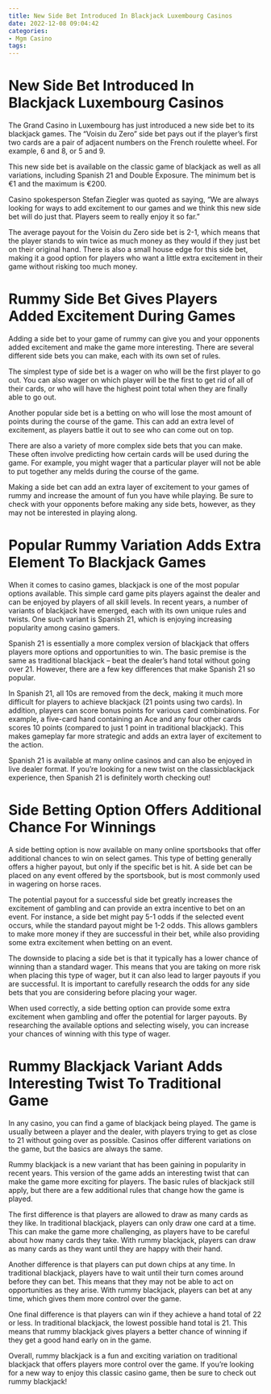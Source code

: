 ```yaml
---
title: New Side Bet Introduced In Blackjack Luxembourg Casinos
date: 2022-12-08 09:04:42
categories:
- Mgm Casino
tags:
---
```



#  New Side Bet Introduced In Blackjack Luxembourg Casinos

The Grand Casino in Luxembourg has just introduced a new side bet to its blackjack games. The “Voisin du Zero” side bet pays out if the player’s first two cards are a pair of adjacent numbers on the French roulette wheel. For example, 6 and 8, or 5 and 9.

This new side bet is available on the classic game of blackjack as well as all variations, including Spanish 21 and Double Exposure. The minimum bet is €1 and the maximum is €200.

Casino spokesperson Stefan Ziegler was quoted as saying, “We are always looking for ways to add excitement to our games and we think this new side bet will do just that. Players seem to really enjoy it so far.”

The average payout for the Voisin du Zero side bet is 2-1, which means that the player stands to win twice as much money as they would if they just bet on their original hand. There is also a small house edge for this side bet, making it a good option for players who want a little extra excitement in their game without risking too much money.

#  Rummy Side Bet Gives Players Added Excitement During Games

Adding a side bet to your game of rummy can give you and your opponents added excitement and make the game more interesting. There are several different side bets you can make, each with its own set of rules.

The simplest type of side bet is a wager on who will be the first player to go out. You can also wager on which player will be the first to get rid of all of their cards, or who will have the highest point total when they are finally able to go out.

Another popular side bet is a betting on who will lose the most amount of points during the course of the game. This can add an extra level of excitement, as players battle it out to see who can come out on top.

There are also a variety of more complex side bets that you can make. These often involve predicting how certain cards will be used during the game. For example, you might wager that a particular player will not be able to put together any melds during the course of the game.

Making a side bet can add an extra layer of excitement to your games of rummy and increase the amount of fun you have while playing. Be sure to check with your opponents before making any side bets, however, as they may not be interested in playing along.

#  Popular Rummy Variation Adds Extra Element To Blackjack Games

When it comes to casino games, blackjack is one of the most popular options available. This simple card game pits players against the dealer and can be enjoyed by players of all skill levels. In recent years, a number of variants of blackjack have emerged, each with its own unique rules and twists. One such variant is Spanish 21, which is enjoying increasing popularity among casino gamers.

Spanish 21 is essentially a more complex version of blackjack that offers players more options and opportunities to win. The basic premise is the same as traditional blackjack – beat the dealer’s hand total without going over 21. However, there are a few key differences that make Spanish 21 so popular.

In Spanish 21, all 10s are removed from the deck, making it much more difficult for players to achieve blackjack (21 points using two cards). In addition, players can score bonus points for various card combinations. For example, a five-card hand containing an Ace and any four other cards scores 10 points (compared to just 1 point in traditional blackjack). This makes gameplay far more strategic and adds an extra layer of excitement to the action.

Spanish 21 is available at many online casinos and can also be enjoyed in live dealer format. If you’re looking for a new twist on the classicblackjack experience, then Spanish 21 is definitely worth checking out!

#  Side Betting Option Offers Additional Chance For Winnings



A side betting option is now available on many online sportsbooks that offer additional chances to win on select games. This type of betting generally offers a higher payout, but only if the specific bet is hit. A side bet can be placed on any event offered by the sportsbook, but is most commonly used in wagering on horse races.

The potential payout for a successful side bet greatly increases the excitement of gambling and can provide an extra incentive to bet on an event. For instance, a side bet might pay 5-1 odds if the selected event occurs, while the standard payout might be 1-2 odds. This allows gamblers to make more money if they are successful in their bet, while also providing some extra excitement when betting on an event.

The downside to placing a side bet is that it typically has a lower chance of winning than a standard wager. This means that you are taking on more risk when placing this type of wager, but it can also lead to larger payouts if you are successful. It is important to carefully research the odds for any side bets that you are considering before placing your wager.

When used correctly, a side betting option can provide some extra excitement when gambling and offer the potential for larger payouts. By researching the available options and selecting wisely, you can increase your chances of winning with this type of wager.

#  Rummy Blackjack Variant Adds Interesting Twist To Traditional Game

In any casino, you can find a game of blackjack being played. The game is usually between a player and the dealer, with players trying to get as close to 21 without going over as possible. Casinos offer different variations on the game, but the basics are always the same. 

Rummy blackjack is a new variant that has been gaining in popularity in recent years. This version of the game adds an interesting twist that can make the game more exciting for players. The basic rules of blackjack still apply, but there are a few additional rules that change how the game is played. 

The first difference is that players are allowed to draw as many cards as they like. In traditional blackjack, players can only draw one card at a time. This can make the game more challenging, as players have to be careful about how many cards they take. With rummy blackjack, players can draw as many cards as they want until they are happy with their hand. 

Another difference is that players can put down chips at any time. In traditional blackjack, players have to wait until their turn comes around before they can bet. This means that they may not be able to act on opportunities as they arise. With rummy blackjack, players can bet at any time, which gives them more control over the game. 

One final difference is that players can win if they achieve a hand total of 22 or less. In traditional blackjack, the lowest possible hand total is 21. This means that rummy blackjack gives players a better chance of winning if they get a good hand early on in the game. 

Overall, rummy blackjack is a fun and exciting variation on traditional blackjack that offers players more control over the game. If you’re looking for a new way to enjoy this classic casino game, then be sure to check out rummy blackjack!